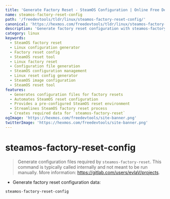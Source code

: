 ```yaml
---
title: 'Generate Factory Reset - SteamOS Configuration | Online Free DevTools by Hexmos'
name: steamos-factory-reset-config
path: '/freedevtools/tldr/linux/steamos-factory-reset-config/'
canonical: 'https://hexmos.com/freedevtools/tldr/linux/steamos-factory-reset-config/'
description: 'Generate factory reset configuration with steamos-factory-reset-config. Automate configuration file creation for SteamOS resets. Free online tool, no registration required.'
category: linux
keywords:
  - SteamOS factory reset
  - Linux configuration generator
  - Factory reset config
  - SteamOS reset tool
  - Linux factory reset
  - Configuration file generation
  - SteamOS configuration management
  - Linux reset config generator
  - SteamOS image configuration
  - SteamOS reset tool
features:
  - Generates configuration files for factory resets
  - Automates SteamOS reset configuration
  - Provides a pre-configured SteamOS reset environment
  - Streamlines SteamOS factory reset process
  - Creates required data for `steamos-factory-reset`
ogImage: 'https://hexmos.com/freedevtools/site-banner.png'
twitterImage: 'https://hexmos.com/freedevtools/site-banner.png'
---
```


# steamos-factory-reset-config

> Generate configuration files required by `steamos-factory-reset`.
> This command is typically called internally and not meant to be run manually.
> More information: <https://gitlab.com/users/evlaV/projects>.

- Generate factory reset configuration data:

`steamos-factory-reset-config`
